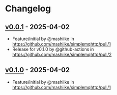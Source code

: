 # Changelog

## [v0.0.1](https://github.com/mashiike/simplemqhttp/commits/v0.0.1) - 2025-04-02
- Feature/initial by @mashiike in https://github.com/mashiike/simplemqhttp/pull/1
- Release for v0.1.0 by @github-actions in https://github.com/mashiike/simplemqhttp/pull/2

## [v0.1.0](https://github.com/mashiike/simplemqhttp/commits/v0.1.0) - 2025-04-02
- Feature/initial by @mashiike in https://github.com/mashiike/simplemqhttp/pull/1
